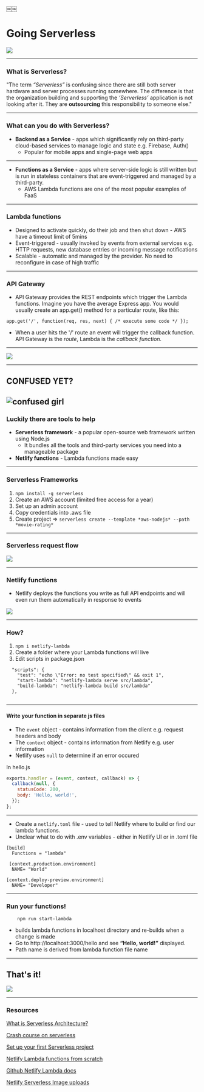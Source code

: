 ￼￼
# Going Serverless

![](https://i.imgur.com/cu2Ldpw.png)



---

### What is Serverless?

"The term *“Serverless”* is confusing since there are still both server hardware and server processes running somewhere. The difference is that the organization building and supporting the *‘Serverless’* application is not looking after it. They are **outsourcing** this responsibility to someone else."


---

### What can you do with Serverless?

- **Backend as a Service** - apps which significantly rely on third-party cloud-based services to manage logic and state e.g. Firebase, Auth()
    - Popular for mobile apps and single-page web apps

---

- **Functions as a Service** - apps where server-side logic is still written but is run in stateless containers that are event-triggered and managed by a third-party. 
    - AWS Lambda functions are one of the most popular examples of FaaS


---

### Lambda functions

- Designed to activate quickly, do their job and then shut down - AWS have a timeout limit of 5mins
- Event-triggered - usually invoked by events from external services e.g. HTTP requests, new database entries or incoming message notifications
- Scalable - automatic and managed by the provider. No need to reconfigure in case of high traffic


---


### API Gateway

- API Gateway provides the REST endpoints which trigger the Lambda functions. Imagine you have the average Express app. You would usually create an app.get() method for a particular route, like this:

```javascript=
app.get('/', function(req, res, next) { /* execute some code */ });
```

- When a user hits the '/' route an event will trigger the callback function. API Gateway is the *route*, Lambda is the *callback function.*


---


![](https://i.imgur.com/O9lfLjV.png)


---

## CONFUSED YET?

![confused girl](https://media.giphy.com/media/APqEbxBsVlkWSuFpth/giphy.gif)
---

### Luckily there are tools to help

- **Serverless framework** - a popular open-source web framework written using Node.js
    - It bundles all the tools and third-party services you need into a manageable package
- **Netlify functions** - Lambda functions made easy

---

### Serverless Frameworks

1. ```npm install -g serverless```
2. Create an AWS account (limited free access for a year)
3. Set up an admin account
4. Copy credentials into .aws file
5. Create project => ```serverless create --template *aws-nodejs* --path *movie-rating*```


---

### Serverless request flow

![](https://i.imgur.com/IPohA9G.png)



---

### Netlify functions

- Netlify deploys the functions you write as full API endpoints and will even run them automatically in response to events

![](https://i.imgur.com/Qo43CRn.png)


---

### How?

1. ```npm i netlify-lambda```
2. Create a folder where your Lambda functions will live
3. Edit scripts in package.json

```json=
  "scripts": {
    "test": "echo \"Error: no test specified\" && exit 1",
    "start-lambda": "netlify-lambda serve src/lambda",
    "build-lambda": "netlify-lambda build src/lambda"
  },
  
```

---

#### Write your function in separate js files

- The ```event``` object - contains information from the client e.g. request headers and body 
- The ```context``` object - contains information from Netlify e.g. user information
- Netlify uses ```null``` to determine if an error occured

In hello.js
```javascript
exports.handler = (event, context, callback) => {
  callback(null, {
    statusCode: 200,
    body: 'Hello, world!',
  });
};

```

---

- Create a ```netlify.toml``` file - used to tell Netlify where to build or find our lambda functions.
- Unclear what to do with .env variables - either in Netlify UI or in .toml file

```
[build]
  Functions = "lambda"
  
 [context.production.environment]
  NAME= "World"

[context.deploy-preview.environment]
  NAME= "Developer"

```

---


### Run your functions!

``` 
    npm run start-lambda
```

- builds lambda functions in localhost directory and re-builds when a change is made
- Go to http://localhost:3000/hello and see **“Hello, world!”** displayed.
- Path name is derived from lambda function file name



------

## That's it!

![](https://media.giphy.com/media/3ofT5yFjWxh15lsl0s/giphy.gif)

---

### Resources 

[What is Serverless Architecture?](https://martinfowler.com/articles/serverless.html)

[Crash course on serverless](https://hackernoon.com/a-crash-course-on-serverless-with-node-js-632b37d58b44)

[Set up your first Serverless project](https://www.netlify.com/blog/2016/09/15/serverless-jam-a-serverless-framework-tutorial/)

[Netlify Lambda functions from scratch](https://travishorn.com/netlify-lambda-functions-from-scratch-1186f61c659e)

[Github Netlify Lambda docs](https://github.com/netlify/netlify-lambda)

[Netlify Serverless Image uploads](https://www.netlify.com/blog/2016/11/17/serverless-file-uploads/)
